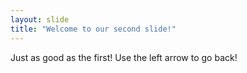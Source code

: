 ```yaml
---
layout: slide
title: "Welcome to our second slide!"
---
```

Just as good as the first!
Use the left arrow to go back!
